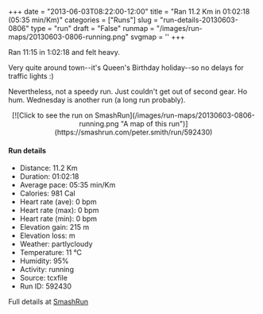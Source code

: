+++
date = "2013-06-03T08:22:00-12:00"
title = "Ran 11.2 Km in 01:02:18 (05:35 min/Km)"
categories = ["Runs"]
slug = "run-details-20130603-0806"
type = "run"
draft = "False"
runmap = "/images/run-maps/20130603-0806-running.png"
svgmap = '<polyline points="93 14, 91 17, 96 19, 96 23, 99 27, 95 35, 96 37, 100 41, 100 48, 99 51, 97 61, 97 62, 99 65, 100 70, 97 76, 97 79, 96 85, 94 90, 82 88, 20 74, 19 73, 6 59, 1 54, 0 47, 0 36, 1 34, 19 32, 46 34, 55 33, 60 31, 79 16, 82 16, 85 13, 89 11, 93 11">'
+++

Ran 11:15 in 1:02:18 and felt heavy. 

Very quite around town--it's Queen's Birthday holiday--so no delays for traffic lights :)

Nevertheless, not a speedy run. Just couldn't get out of second gear. Ho hum. Wednesday is another run (a long run probably). 





<!--more-->

<center>
[![Click to see the run on SmashRun](/images/run-maps/20130603-0806-running.png "A map of this run")](https://smashrun.com/peter.smith/run/592430)
</center>

#### Run details

* Distance: 11.2 Km
* Duration: 01:02:18
* Average pace: 05:35 min/Km
* Calories: 981 Cal
* Heart rate (ave): 0 bpm
* Heart rate (max): 0 bpm
* Heart rate (min): 0 bpm
* Elevation gain: 215 m
* Elevation loss:  m
* Weather: partlycloudy
* Temperature: 11 &deg;C
* Humidity: 95%
* Activity: running
* Source: tcxfile
* Run ID: 592430

Full details at [SmashRun](https://smashrun.com/peter.smith/run/592430)